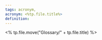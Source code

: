 ```yaml
---
tags: acronym, 
acronym: <%tp.file.title%>
definition: 
---
```


<% tp.file.move("Glossary/" + tp.file.title) %>
